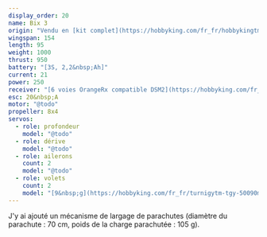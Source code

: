 ```yaml
---
display_order: 20
name: Bix 3
origin: "Vendu en [kit complet](https://hobbyking.com/fr_fr/hobbykingtm-bix3-trainer-fpv-epo-1550mm-pnf.html) par Hobby King"
wingspan: 154
length: 95
weight: 1000
thrust: 950
battery: "[3S, 2,2&nbsp;Ah]"
current: 21
power: 250
receiver: "[6 voies OrangeRx compatible DSM2](https://hobbyking.com/fr_fr/orangerx-r615x-dsm2-dsmx-compatible-6ch-2-4ghz-receiver-w-cppm.html)"
esc: 20&nbsp;A
motor: "@todo"
propeller: 8x4
servos:
  - role: profondeur
    model: "@todo"
  - role: dérive
    model: "@todo"
  - role: ailerons
    count: 2
    model: "@todo"
  - role: volets
    count: 2
    model: "[9&nbsp;g](https://hobbyking.com/fr_fr/turnigytm-tgy-50090m-analog-servo-mg-1-6kg-0-08sec-9g.html)"
---
```

J'y ai ajouté un mécanisme de largage de parachutes (diamètre du parachute&nbsp;: 70&nbsp;cm, poids de la charge parachutée&nbsp;: 105&nbsp;g).
